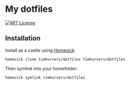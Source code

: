 # My dotfiles

[![MIT License](https://badgen.net/github/license/timkurvers/dotfiles)](LICENSE.md)

## Installation

Install as a castle using [Homesick](https://github.com/technicalpickles/homesick):

    homesick clone timkurvers/dotfiles timkurvers/dotfiles

Then symlink into your homefolder:

    homesick symlink timkurvers/dotfiles

